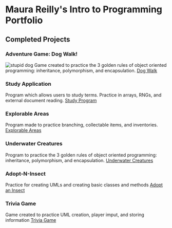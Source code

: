 # Maura Reilly's Intro to Programming Portfolio


## Completed Projects

### Adventure Game: Dog Walk! 
![stupid dog](https://user-images.githubusercontent.com/74623774/99626025-f9870080-29f6-11eb-9a91-e9c4b0639248.png)
Game created to practice the 3 golden rules of object oriented programming: inheritance, polymorphism, and encapsulation. 
[Dog Walk](https://github.com/reilly8701/Dog-Walk-Game)


### Study Application
Program which allows users to study terms. Practice in arrays, RNGs, and external document reading.
[Study Program](https://github.com/reilly8701/Study-Program)

### Explorable Areas
Program made to practice branching, collectable items, and inventories. 
[Explorable Areas](https://github.com/reilly8701/Explorable-Areas)
 
### Underwater Creatures 
 Program to practice the 3 golden rules of object oriented programming: inheritance, polymorphism, and encapsulation. 
 [Underwater Creatures](https://github.com/reilly8701/UnderwaterCreatures)
 
### Adopt-N-Insect
 Practice for creating UMLs and creating basic classes and methods
 [Adopt an Insect](https://github.com/reilly8701/Adopt-an-Insect)
 
### Trivia Game
 Game created to practice UML creation, player imput, and storing information
 [Trivia Game](https://github.com/reilly8701/TriviaGame)
